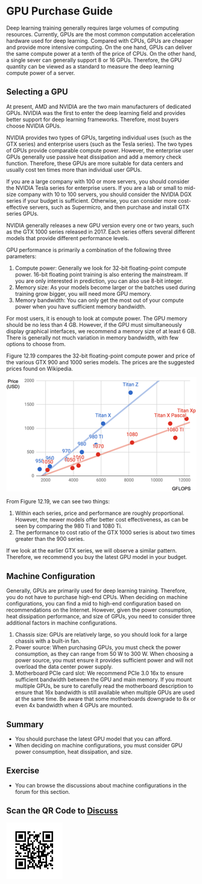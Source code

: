 # GPU Purchase Guide

Deep learning training generally requires large volumes of computing resources. Currently, GPUs are the most common computation acceleration hardware used for deep learning. Compared with CPUs, GPUs are cheaper and provide more intensive computing. On the one hand, GPUs can deliver the same compute power at a tenth of the price of CPUs. On the other hand, a single sever can generally support 8 or 16 GPUs. Therefore, the GPU quantity can be viewed as a standard to measure the deep learning compute power of a server.

## Selecting a GPU

At present, AMD and NVIDIA are the two main manufacturers of dedicated GPUs. NVIDIA was the first to enter the deep learning field and provides better support for deep learning frameworks. Therefore, most buyers choose NVIDIA GPUs.

NVIDIA provides two types of GPUs, targeting individual uses (such as the GTX series) and enterprise users (such as the Tesla series). The two types of GPUs provide comparable compute power. However, the enterprise user GPUs generally use passive heat dissipation and add a memory check function. Therefore, these GPUs are more suitable for data centers and usually cost ten times more than individual user GPUs.

If you are a large company with 100 or more servers, you should consider the NVIDIA Tesla series for enterprise users. If you are a lab or small to mid-size company with 10 to 100 servers, you should consider the NVIDIA DGX series if your budget is sufficient. Otherwise, you can consider more cost-effective servers, such as Supermicro, and then purchase and install GTX series GPUs.

NVIDIA generally releases a new GPU version every one or two years, such as the GTX 1000 series released in 2017. Each series offers several different models that provide different performance levels.

GPU performance is primarily a combination of the following three parameters:

1. Compute power: Generally we look for 32-bit floating-point compute power. 16-bit floating point training is also entering the mainstream. If you are only interested in prediction, you can also use 8-bit integer.
2. Memory size: As your models become larger or the batches used during training grow bigger, you will need more GPU memory.
3. Memory bandwidth: You can only get the most out of your compute power when you have sufficient memory bandwidth.

For most users, it is enough to look at compute power. The GPU memory should be no less than 4 GB. However, if the GPU must simultaneously display graphical interfaces, we recommend a memory size of at least 6 GB. There is generally not much variation in memory bandwidth, with few options to choose from.

Figure 12.19 compares the 32-bit floating-point compute power and price of the various GTX 900 and 1000 series models. The prices are the suggested prices found on Wikipedia.

![Floating-point compute power and price comparison. ](../img/gtx.png)

From Figure 12.19, we can see two things:

1. Within each series, price and performance are roughly proportional. However, the newer models offer better cost effectiveness, as can be seen by comparing the 980 Ti and 1080 Ti.
2. The performance to cost ratio of the GTX 1000 series is about two times greater than the 900 series.

If we look at the earlier GTX series, we will observe a similar pattern. Therefore, we recommend you buy the latest GPU model in your budget.


## Machine Configuration

Generally, GPUs are primarily used for deep learning training. Therefore, you do not have to purchase high-end CPUs. When deciding on machine configurations, you can find a mid to high-end configuration based on recommendations on the Internet. However, given the power consumption, heat dissipation performance, and size of GPUs, you need to consider three additional factors in machine configurations.

1. Chassis size: GPUs are relatively large, so you should look for a large chassis with a built-in fan.
2. Power source: When purchasing GPUs, you must check the power consumption, as they can range from 50 W to 300 W. When choosing a power source, you must ensure it provides sufficient power and will not overload the data center power supply.
3. Motherboard PCIe card slot: We recommend PCIe 3.0 16x to ensure sufficient bandwidth between the GPU and main memory. If you mount multiple GPUs, be sure to carefully read the motherboard description to ensure that 16x bandwidth is still available when multiple GPUs are used at the same time. Be aware that some motherboards downgrade to 8x or even 4x bandwidth when 4 GPUs are mounted.


## Summary

* You should purchase the latest GPU model that you can afford.
* When deciding on machine configurations, you must consider GPU power consumption, heat dissipation, and size.

## Exercise

* You can browse the discussions about machine configurations in the forum for this section.

## Scan the QR Code to [Discuss](https://discuss.mxnet.io/t/2400)

![](../img/qr_buy-gpu.svg)
